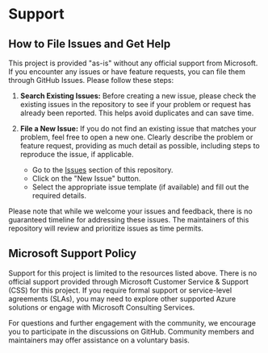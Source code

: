 # Support

## How to File Issues and Get Help

This project is provided "as-is" without any official support from Microsoft. If you encounter any issues or have feature requests, you can file them through GitHub Issues. Please follow these steps:

1. **Search Existing Issues:** Before creating a new issue, please check the existing issues in the repository to see if your problem or request has already been reported. This helps avoid duplicates and can save time.
    
2. **File a New Issue:** If you do not find an existing issue that matches your problem, feel free to open a new one. Clearly describe the problem or feature request, providing as much detail as possible, including steps to reproduce the issue, if applicable.
    
    * Go to the [Issues](https://github.com/Azure/AIRI/issues) section of this repository.
    * Click on the "New Issue" button.
    * Select the appropriate issue template (if available) and fill out the required details.

Please note that while we welcome your issues and feedback, there is no guaranteed timeline for addressing these issues. The maintainers of this repository will review and prioritize issues as time permits.

## Microsoft Support Policy

Support for this project is limited to the resources listed above. There is no official support provided through Microsoft Customer Service & Support (CSS) for this project. If you require formal support or service-level agreements (SLAs), you may need to explore other supported Azure solutions or engage with Microsoft Consulting Services.

For questions and further engagement with the community, we encourage you to participate in the discussions on GitHub. Community members and maintainers may offer assistance on a voluntary basis.